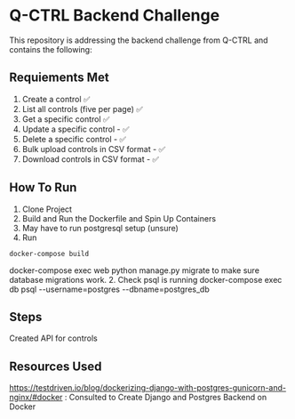 # Q-CTRL Backend Challenge 
This repository is addressing the backend challenge from Q-CTRL and contains the following: 

## Requiements Met
1. Create a control :white_check_mark:
1. List all controls (five per page) :white_check_mark:
1. Get a specific control :white_check_mark:
1. Update a specific control - :white_check_mark:
1. Delete a specific control - :white_check_mark:
1. Bulk upload controls in CSV format - :white_check_mark:
1. Download controls in CSV format - :white_check_mark:

## How To Run
1. Clone Project
1. Build and Run the Dockerfile and Spin Up Containers
2. May have to run postgresql setup (unsure)
2. Run 
``` 
docker-compose build 
```
 
docker-compose exec web python manage.py migrate to make sure database migrations work.
2. Check psql is running docker-compose exec db psql --username=postgres --dbname=postgres_db

## Steps
Created API for controls

## Resources Used
https://testdriven.io/blog/dockerizing-django-with-postgres-gunicorn-and-nginx/#docker : Consulted to Create Django and Postgres Backend on Docker

 